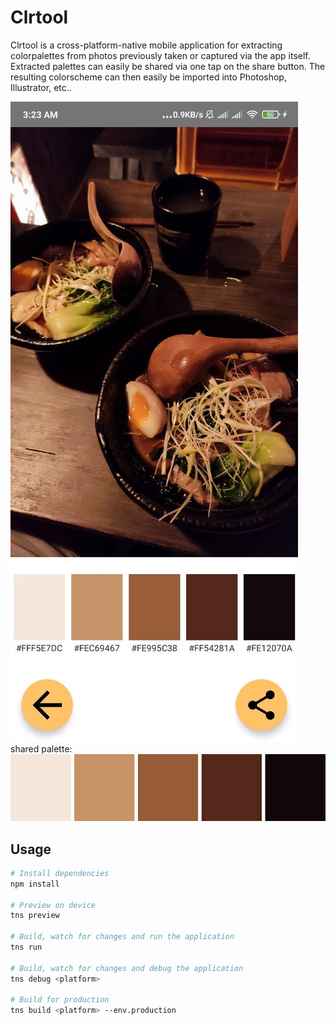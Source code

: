 # Clrtool

Clrtool is a cross-platform-native mobile application for extracting colorpalettes from photos previously taken or captured via the app itself.
Extracted palettes can easily be shared via one tap on the share button. The resulting colorscheme can then easily be
imported into Photoshop, Illustrator, etc..

![](https://github.com/VinzSpring/clrtool/blob/master/photo5226769230236593870.jpg)
shared palette:
![](https://github.com/VinzSpring/clrtool/blob/master/photo5226769230236593873.jpg)

## Usage

``` bash
# Install dependencies
npm install

# Preview on device
tns preview

# Build, watch for changes and run the application
tns run

# Build, watch for changes and debug the application
tns debug <platform>

# Build for production
tns build <platform> --env.production

```

